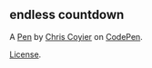 ## endless countdown

A [Pen](https://codepen.io/chriscoyier/pen/ZppvLP) by [Chris Coyier](http://codepen.io/chriscoyier) on [CodePen](http://codepen.io/).

[License](https://codepen.io/chriscoyier/pen/ZppvLP/license).
